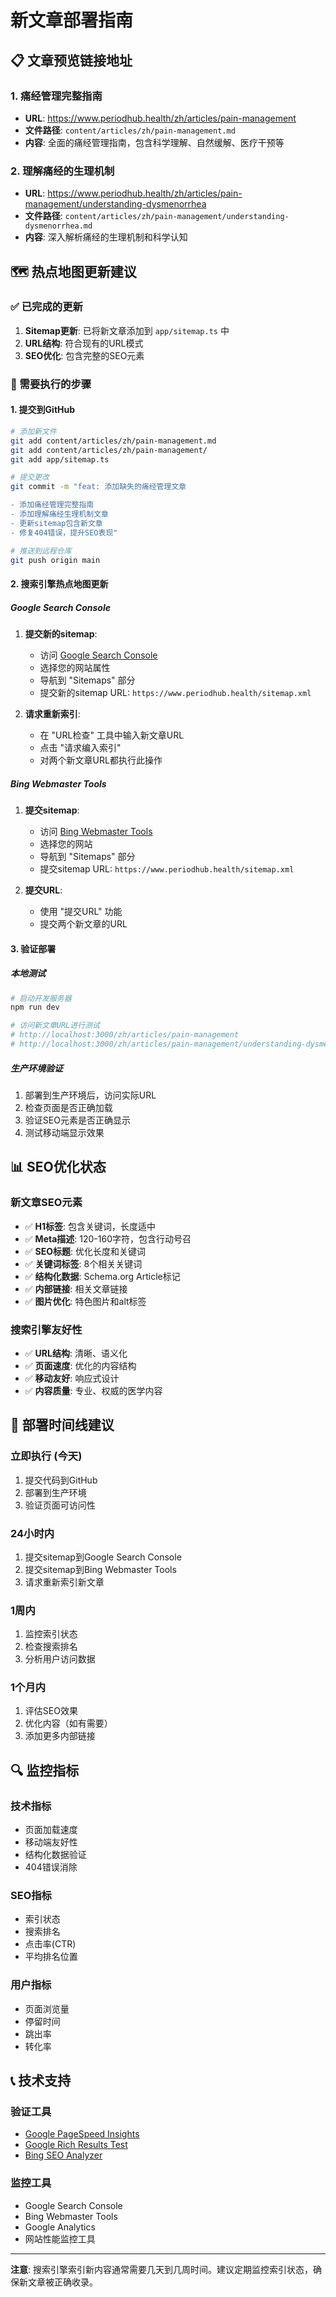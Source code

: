 # 新文章部署指南

## 📋 文章预览链接地址

### 1. 痛经管理完整指南
- **URL**: https://www.periodhub.health/zh/articles/pain-management
- **文件路径**: `content/articles/zh/pain-management.md`
- **内容**: 全面的痛经管理指南，包含科学理解、自然缓解、医疗干预等

### 2. 理解痛经的生理机制
- **URL**: https://www.periodhub.health/zh/articles/pain-management/understanding-dysmenorrhea
- **文件路径**: `content/articles/zh/pain-management/understanding-dysmenorrhea.md`
- **内容**: 深入解析痛经的生理机制和科学认知

## 🗺️ 热点地图更新建议

### ✅ 已完成的更新
1. **Sitemap更新**: 已将新文章添加到 `app/sitemap.ts` 中
2. **URL结构**: 符合现有的URL模式
3. **SEO优化**: 包含完整的SEO元素

### 🔄 需要执行的步骤

#### 1. 提交到GitHub
```bash
# 添加新文件
git add content/articles/zh/pain-management.md
git add content/articles/zh/pain-management/
git add app/sitemap.ts

# 提交更改
git commit -m "feat: 添加缺失的痛经管理文章

- 添加痛经管理完整指南
- 添加理解痛经生理机制文章
- 更新sitemap包含新文章
- 修复404错误，提升SEO表现"

# 推送到远程仓库
git push origin main
```

#### 2. 搜索引擎热点地图更新

##### Google Search Console
1. **提交新的sitemap**:
   - 访问 [Google Search Console](https://search.google.com/search-console)
   - 选择您的网站属性
   - 导航到 "Sitemaps" 部分
   - 提交新的sitemap URL: `https://www.periodhub.health/sitemap.xml`

2. **请求重新索引**:
   - 在 "URL检查" 工具中输入新文章URL
   - 点击 "请求编入索引"
   - 对两个新文章URL都执行此操作

##### Bing Webmaster Tools
1. **提交sitemap**:
   - 访问 [Bing Webmaster Tools](https://www.bing.com/webmasters)
   - 选择您的网站
   - 导航到 "Sitemaps" 部分
   - 提交sitemap URL: `https://www.periodhub.health/sitemap.xml`

2. **提交URL**:
   - 使用 "提交URL" 功能
   - 提交两个新文章的URL

#### 3. 验证部署

##### 本地测试
```bash
# 启动开发服务器
npm run dev

# 访问新文章URL进行测试
# http://localhost:3000/zh/articles/pain-management
# http://localhost:3000/zh/articles/pain-management/understanding-dysmenorrhea
```

##### 生产环境验证
1. 部署到生产环境后，访问实际URL
2. 检查页面是否正确加载
3. 验证SEO元素是否正确显示
4. 测试移动端显示效果

## 📊 SEO优化状态

### 新文章SEO元素
- ✅ **H1标签**: 包含关键词，长度适中
- ✅ **Meta描述**: 120-160字符，包含行动号召
- ✅ **SEO标题**: 优化长度和关键词
- ✅ **关键词标签**: 8个相关关键词
- ✅ **结构化数据**: Schema.org Article标记
- ✅ **内部链接**: 相关文章链接
- ✅ **图片优化**: 特色图片和alt标签

### 搜索引擎友好性
- ✅ **URL结构**: 清晰、语义化
- ✅ **页面速度**: 优化的内容结构
- ✅ **移动友好**: 响应式设计
- ✅ **内容质量**: 专业、权威的医学内容

## 🚀 部署时间线建议

### 立即执行 (今天)
1. 提交代码到GitHub
2. 部署到生产环境
3. 验证页面可访问性

### 24小时内
1. 提交sitemap到Google Search Console
2. 提交sitemap到Bing Webmaster Tools
3. 请求重新索引新文章

### 1周内
1. 监控索引状态
2. 检查搜索排名
3. 分析用户访问数据

### 1个月内
1. 评估SEO效果
2. 优化内容（如有需要）
3. 添加更多内部链接

## 🔍 监控指标

### 技术指标
- 页面加载速度
- 移动端友好性
- 结构化数据验证
- 404错误消除

### SEO指标
- 索引状态
- 搜索排名
- 点击率(CTR)
- 平均排名位置

### 用户指标
- 页面浏览量
- 停留时间
- 跳出率
- 转化率

## 📞 技术支持

### 验证工具
- [Google PageSpeed Insights](https://pagespeed.web.dev/)
- [Google Rich Results Test](https://search.google.com/test/rich-results)
- [Bing SEO Analyzer](https://www.bing.com/webmasters/seo-analyzer)

### 监控工具
- Google Search Console
- Bing Webmaster Tools
- Google Analytics
- 网站性能监控工具

---

**注意**: 搜索引擎索引新内容通常需要几天到几周时间。建议定期监控索引状态，确保新文章被正确收录。
